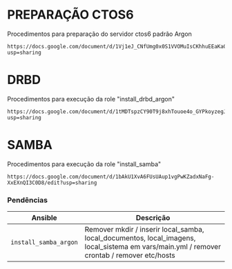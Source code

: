 # PREPARAÇÃO CTOS6

Procedimentos para preparação do servidor ctos6 padrão Argon
```
https://docs.google.com/document/d/1Vj1eJ_CNfUmg0x0S1VVOMuIsCKhhuEEaKa0D2iTD8dk/edit?usp=sharing
```

# DRBD

Procedimentos para execução da role "install_drbd_argon"
```
https://docs.google.com/document/d/1tMDTspzCY90T9j8xhTouoe4o_GYPkoyzegJR8Le28gA/edit?usp=sharing
```

# SAMBA

Procedimentos para execução da role "install_samba"
```
https://docs.google.com/document/d/1bAkU1XvA6FUsUAup1vgPwKZadxNaFg-XxEXnQI3C0D8/edit?usp=sharing
```
### Pendências
|Ansible      |Descrição|
|-------------|-----------|
|`install_samba_argon`| Remover mkdir / inserir local_samba, local_documentos, local_imagens, local_sistema em vars/main.yml / remover crontab / remover etc/hosts

